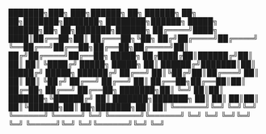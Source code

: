 
  ███████╗███╗   ███╗██████╗ ██╗      ██████╗ ██╗   ██╗███████╗███████╗    ████████╗██████╗  █████╗  ██████╗██╗  ██╗███████╗██████╗ 
  ██╔════╝████╗ ████║██╔══██╗██║     ██╔═══██╗╚██╗ ██╔╝██╔════╝██╔════╝    ╚══██╔══╝██╔══██╗██╔══██╗██╔════╝██║ ██╔╝██╔════╝██╔══██╗
  █████╗  ██╔████╔██║██████╔╝██║     ██║   ██║ ╚████╔╝ █████╗  █████╗         ██║   ██████╔╝███████║██║     █████╔╝ █████╗  ██████╔╝
  ██╔══╝  ██║╚██╔╝██║██╔═══╝ ██║     ██║   ██║  ╚██╔╝  ██╔══╝  ██╔══╝         ██║   ██╔══██╗██╔══██║██║     ██╔═██╗ ██╔══╝  ██╔══██╗
  ███████╗██║ ╚═╝ ██║██║     ███████╗╚██████╔╝   ██║   ███████╗███████╗       ██║   ██║  ██║██║  ██║╚██████╗██║  ██╗███████╗██║  ██║
 ╚══════╝╚═╝     ╚═╝╚═╝     ╚══════╝ ╚═════╝    ╚═╝   ╚══════╝╚══════╝       ╚═╝   ╚═╝  ╚═╝╚═╝  ╚═╝ ╚═════╝╚═╝  ╚═╝╚══════╝╚═╝  ╚═╝
                                                                                                                                   

